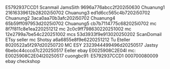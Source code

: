 E5792937CCD1
Scanmail
JamsSith 9696a776abcc2f202i50630
Chuanung1 21616339612b28202i50702
Chuanung3 ed1d6cc565c4b7202i50702
Chuanung2 3aca0aa70b3afc202i50702
Chuanung4 65b59ff097953d2025i0702
Chuanung5 cb7b7114775c682025i0702
mc 8f7f811c8e1ea220251212
mc 2c0c9ff798630220251002
mc 12e2799a7be54c220251002
mcs 53d3933f9e913020250202
ScanDomail
ETsy seller
mc Shotsy a6a6855e8f9e6220251212
Tu Eteller 8020522a5f297d20250720
MC ESY 2323944499496d20250517
Jastsy 6bebc44cccd7c220250517
Eeller
ebay
E0025908C2E04I
mc: E0025908C2E04I20250517
cuongbc91: E5792937CCD1 000700080009
ebay
checkshop




